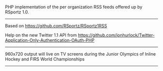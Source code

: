 PHP implementation of the per organization RSS feeds offered up by RSportz 1.0.  

---

Based on https://github.com/RSportz/RSportz1RSS

Help on the new Twitter 1.1 API from https://github.com/jonhurlock/Twitter-Application-Only-Authentication-OAuth-PHP

---

960x720 output will live on TV screens during the Junior Olympics of Inline Hockey and FIRS World Championships

---
